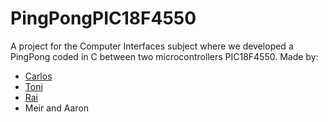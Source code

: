 # PingPongPIC18F4550
A project for the Computer Interfaces subject where we developed a PingPong coded in C between two microcontrollers PIC18F4550. Made by:
- [Carlos](https://github.com/CarlosBergillos)
- [Toni](https://github.com/zemone)
- [Rai](https://github.com/raimonmerce)
- Meir and Aaron 
